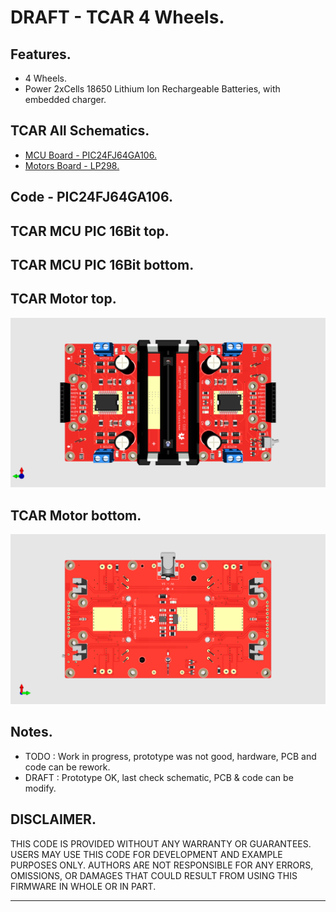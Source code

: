 # DRAFT - TCAR 4 Wheels.

## Features.

- 4 Wheels.
- Power 2xCells 18650 Lithium Ion Rechargeable Batteries, with embedded charger.

## TCAR All Schematics.

- [MCU Board - PIC24FJ64GA106.](https://github.com/tronixio/robot-tcar/blob/main/Kicad/mcu/extras/schematic.pdf)
- [Motors Board - LP298.](https://github.com/tronixio/robot-tcar/blob/main/Kicad/motors/extras/schematic.pdf)

## Code - PIC24FJ64GA106.

<!--
- [PWM.](https://github.com/tronixio/robot-tbot/blob/main/Code/pwm/)
-->

## TCAR MCU PIC 16Bit top.

<!--
![TCAR MCU PIC 16Bit Top.](https://github.com/tronixio/robot-tcar/blob/main/Kicad/mcu/extras/top.png)
-->

## TCAR MCU PIC 16Bit bottom.

<!--
![TCAR MCU PIC 16Bit Bottom.](https://github.com/tronixio/robot-tcar/blob/main/Kicad/mcu/extras/bottom.png)
-->

## TCAR Motor top.

![TCAR Motor Top.](https://github.com/tronixio/robot-tcar/blob/main/Kicad/motors/extras/top.png)

## TCAR Motor bottom.

![TCAR Motor Bottom.](https://github.com/tronixio/robot-tcar/blob/main/Kicad/motors/extras/bottom.png)

## Notes.

- TODO : Work in progress, prototype was not good, hardware, PCB and code can be rework.
- DRAFT : Prototype OK, last check schematic, PCB & code can be modify.

## DISCLAIMER.

THIS CODE IS PROVIDED WITHOUT ANY WARRANTY OR GUARANTEES.
USERS MAY USE THIS CODE FOR DEVELOPMENT AND EXAMPLE PURPOSES ONLY.
AUTHORS ARE NOT RESPONSIBLE FOR ANY ERRORS, OMISSIONS, OR DAMAGES THAT COULD
RESULT FROM USING THIS FIRMWARE IN WHOLE OR IN PART.

---
